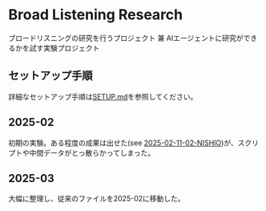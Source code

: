 # Broad Listening Research

ブロードリスニングの研究を行うプロジェクト 兼 AIエージェントに研究ができるかを試す実験プロジェクト


## セットアップ手順
詳細なセットアップ手順は[SETUP.md](SETUP.md)を参照してください。

## 2025-02

初期の実験。ある程度の成果は出せた(see [2025-02-11-02-NISHIO](publish/2025-02-11-02-NISHIO.md))が、スクリプトや中間データがとっ散らかってしまった。

## 2025-03

大幅に整理し、従来のファイルを2025-02に移動した。